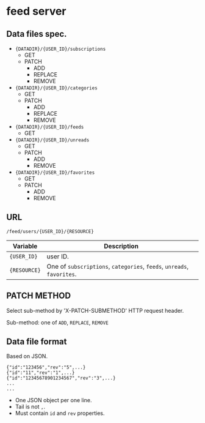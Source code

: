 # feed server

## Data files spec.

*   `{DATADIR}/{USER_ID}/subscriptions`
    *   GET
    *   PATCH
        *   ADD
        *   REPLACE
        *   REMOVE
*   `{DATADIR}/{USER_ID}/categories`
    *   GET
    *   PATCH
        *   ADD
        *   REPLACE
        *   REMOVE
*   `{DATADIR}/{USER_ID}/feeds`
    *   GET
*   `{DATADIR}/{USER_ID}/unreads`
    *   GET
    *   PATCH
        *   ADD
        *   REMOVE
*   `{DATADIR}/{USER_ID}/favorites`
    *   GET
    *   PATCH
        *   ADD
        *   REMOVE

## URL

    /feed/users/{USER_ID}/{RESOURCE}

Variable     |Description
-------------|------------
`{USER_ID}`  |user ID.
`{RESOURCE}` |One of `subscriptions`, `categories`, `feeds`, `unreads`, `favorites`.

## PATCH METHOD

Select sub-method by 'X-PATCH-SUBMETHOD' HTTP request header.

Sub-method: one of `ADD`, `REPLACE`, `REMOVE`

## Data file format

Based on JSON.

```
{"id":"123456","rev":"5",...}
{"id":"11","rev":"1",...}
{"id":"12345678901234567","rev":"3",...}
...
...
```

*   One JSON object per one line.
*   Tail is not `,`.
*   Must contain `id` and `rev` properties.
